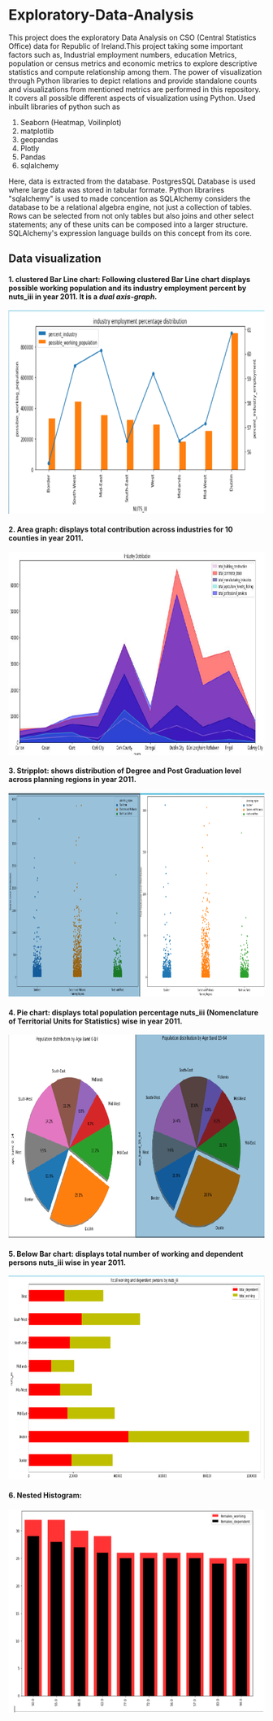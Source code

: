 # Exploratory-Data-Analysis
This project does the exploratory Data Analysis on CSO (Central Statistics Office) data for Republic of Ireland.This project taking some important factors such as, Industrial employment numbers, education Metrics, population or census metrics and economic metrics to explore descriptive statistics and compute relationship among them. The power of visualization through Python libraries to depict relations and provide standalone counts and visualizations from mentioned metrics are performed in this repository. It covers all possible different aspects of visualization using Python. Used inbuilt libraries of python such as

1. Seaborn (Heatmap, Voilinplot)
2. matplotlib
3. geopandas
4. Plotly
5. Pandas
6. sqlalchemy

Here, data is extracted from the database. PostgresSQL Database is used where large data was stored in tabular formate. 
Python librarires "sqlalchemy" is used to made concention as SQLAlchemy considers the database to be a relational algebra engine, not just a collection of tables. Rows can be selected from not only tables but also joins and other select statements; any of these units can be composed into a larger structure. SQLAlchemy's expression language builds on this concept from its core. 

## Data visualization

#### 1. clustered Bar Line chart: Following clustered Bar Line chart displays possible working population and its industry employment percent by nuts_iii in year 2011. It is a *dual axis-graph*.
<img src="image_graph/Clustered_Bar_and_line_chart2.PNG" width="800" height="400">

#### 2. Area graph: displays total contribution across industries for 10 counties in year 2011.
<img src="image_graph/Ares_Chart.PNG" width="800" height="400">

#### 3. Stripplot: shows distribution of Degree and Post Graduation level across planning regions in year 2011.
<img src="image_graph/strip_plot.PNG" width="800" height="400">

#### 4. Pie chart:  displays total population percentage nuts_iii (Nomenclature of Territorial Units for Statistics) wise in year 2011.
<img src="image_graph/explode_pie_chart.PNG" width="800" height="400">

#### 5. Below Bar chart: displays total number of working and dependent persons nuts_iii wise in year 2011.
<img src="image_graph/Vertical_Histogram_chart.PNG" width="800" height="400">

#### 6. Nested Histogram:
<img src="image_graph/inserted_histogram.PNG" width="800" height="400">
